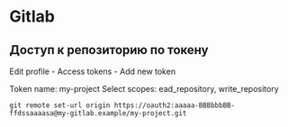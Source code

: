 # Gitlab

## Доступ к репозиторию по токену

Edit profile - Access tokens - Add new token

Token name: my-project
Select scopes: ead_repository, write_repository

```shell
git remote set-url origin https://oauth2:aaaaa-BBBbbbBB-ffdssaaaasa@my-gitlab.example/my-project.git
```
